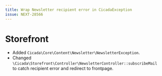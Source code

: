 ```yaml
---
title: Wrap Newsletter recipient error in CicadaException
issue: NEXT-28566
---
```

# Storefront
* Added `Cicada\Core\Content\Newsletter\NewsletterException`.
* Changed `\Cicada\Storefront\Controller\NewsletterController::subscribeMail` to catch recipient error and redirect to frontpage.
